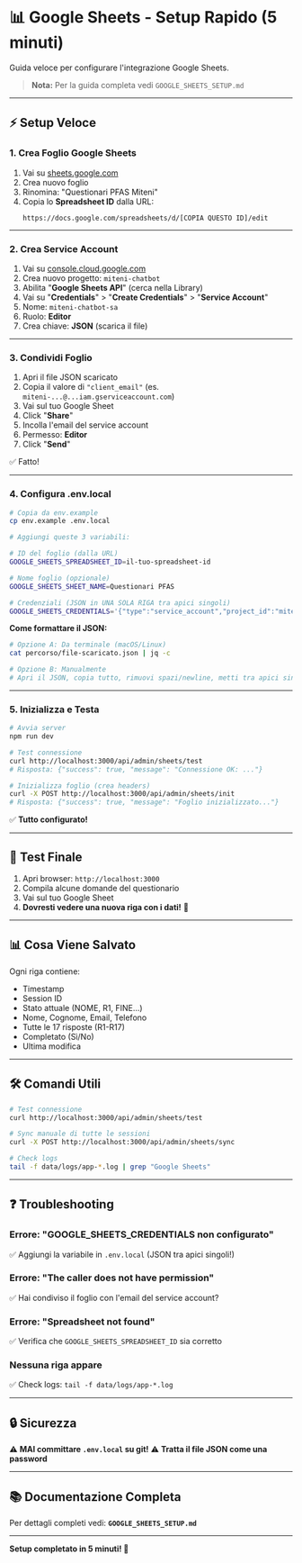 # 📊 Google Sheets - Setup Rapido (5 minuti)

Guida veloce per configurare l'integrazione Google Sheets.

> **Nota:** Per la guida completa vedi `GOOGLE_SHEETS_SETUP.md`

---

## ⚡ Setup Veloce

### 1. Crea Foglio Google Sheets
1. Vai su [sheets.google.com](https://sheets.google.com)
2. Crea nuovo foglio
3. Rinomina: "Questionari PFAS Miteni"
4. Copia lo **Spreadsheet ID** dalla URL:
   ```
   https://docs.google.com/spreadsheets/d/[COPIA QUESTO ID]/edit
   ```

---

### 2. Crea Service Account

1. Vai su [console.cloud.google.com](https://console.cloud.google.com)
2. Crea nuovo progetto: `miteni-chatbot`
3. Abilita "**Google Sheets API**" (cerca nella Library)
4. Vai su "**Credentials**" > "**Create Credentials**" > "**Service Account**"
5. Nome: `miteni-chatbot-sa`
6. Ruolo: **Editor**
7. Crea chiave: **JSON** (scarica il file)

---

### 3. Condividi Foglio

1. Apri il file JSON scaricato
2. Copia il valore di `"client_email"` (es. `miteni-...@...iam.gserviceaccount.com`)
3. Vai sul tuo Google Sheet
4. Click "**Share**"
5. Incolla l'email del service account
6. Permesso: **Editor**
7. Click "**Send**"

✅ Fatto!

---

### 4. Configura .env.local

```bash
# Copia da env.example
cp env.example .env.local

# Aggiungi queste 3 variabili:

# ID del foglio (dalla URL)
GOOGLE_SHEETS_SPREADSHEET_ID=il-tuo-spreadsheet-id

# Nome foglio (opzionale)
GOOGLE_SHEETS_SHEET_NAME=Questionari PFAS

# Credenziali (JSON in UNA SOLA RIGA tra apici singoli)
GOOGLE_SHEETS_CREDENTIALS='{"type":"service_account","project_id":"miteni...","private_key":"-----BEGIN...",...}'
```

**Come formattare il JSON:**
```bash
# Opzione A: Da terminale (macOS/Linux)
cat percorso/file-scaricato.json | jq -c

# Opzione B: Manualmente
# Apri il JSON, copia tutto, rimuovi spazi/newline, metti tra apici singoli
```

---

### 5. Inizializza e Testa

```bash
# Avvia server
npm run dev

# Test connessione
curl http://localhost:3000/api/admin/sheets/test
# Risposta: {"success": true, "message": "Connessione OK: ..."}

# Inizializza foglio (crea headers)
curl -X POST http://localhost:3000/api/admin/sheets/init
# Risposta: {"success": true, "message": "Foglio inizializzato..."}
```

✅ **Tutto configurato!**

---

## 🧪 Test Finale

1. Apri browser: `http://localhost:3000`
2. Compila alcune domande del questionario
3. Vai sul tuo Google Sheet
4. **Dovresti vedere una nuova riga con i dati!** 🎉

---

## 📊 Cosa Viene Salvato

Ogni riga contiene:
- Timestamp
- Session ID
- Stato attuale (NOME, R1, FINE...)
- Nome, Cognome, Email, Telefono
- Tutte le 17 risposte (R1-R17)
- Completato (Sì/No)
- Ultima modifica

---

## 🛠️ Comandi Utili

```bash
# Test connessione
curl http://localhost:3000/api/admin/sheets/test

# Sync manuale di tutte le sessioni
curl -X POST http://localhost:3000/api/admin/sheets/sync

# Check logs
tail -f data/logs/app-*.log | grep "Google Sheets"
```

---

## ❓ Troubleshooting

### Errore: "GOOGLE_SHEETS_CREDENTIALS non configurato"
✅ Aggiungi la variabile in `.env.local` (JSON tra apici singoli!)

### Errore: "The caller does not have permission"
✅ Hai condiviso il foglio con l'email del service account?

### Errore: "Spreadsheet not found"
✅ Verifica che `GOOGLE_SHEETS_SPREADSHEET_ID` sia corretto

### Nessuna riga appare
✅ Check logs: `tail -f data/logs/app-*.log`

---

## 🔒 Sicurezza

⚠️ **MAI committare `.env.local` su git!**
⚠️ **Tratta il file JSON come una password**

---

## 📚 Documentazione Completa

Per dettagli completi vedi: **`GOOGLE_SHEETS_SETUP.md`**

---

**Setup completato in 5 minuti! 🚀**

